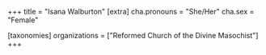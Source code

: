 +++
title = "Isana Walburton"
[extra]
cha.pronouns = "She/Her"
cha.sex = "Female"

[taxonomies]
organizations = ["Reformed Church of the Divine Masochist"]
+++



